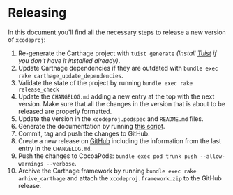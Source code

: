 # Releasing

In this document you'll find all the necessary steps to release a new version of `xcodeproj`:

1. Re-generate the Carthage project with `tuist generate` *(Install [Tuist](https://github.com/tuist/tuist) if you don't have it installed already)*.
2. Update Carthage dependencies if they are outdated with `bundle exec rake carthage_update_dependencies`.
3. Validate the state of the project by running `bundle exec rake release_check`
4. Update the `CHANGELOG.md` adding a new entry at the top with the next version. Make sure that all the changes in the version that is about to be released are properly formatted.
5. Update the version in the `xcodeproj.podspec` and `README.md` files.
6. Generate the documentation by running [this script](https://github.com/tuist/jazzy-theme).
7. Commit, tag and push the changes to GitHub.
8. Create a new release on [GitHub](https://github.com/tuist/xcodeproj) including the information from the last entry in the `CHANGELOG.md`.
9. Push the changes to CocoaPods: `bundle exec pod trunk push --allow-warnings --verbose`.
10. Archive the Carthage framework by running `bundle exec rake arhive_carthage` and attach the `xcodeproj.framework.zip` to the GitHub release.
